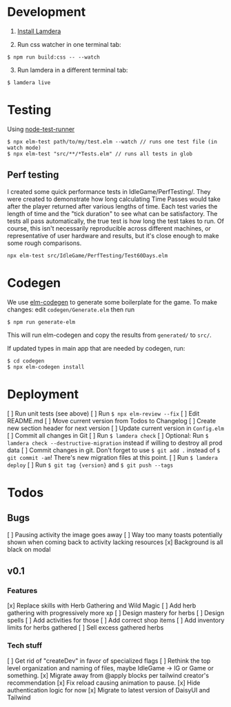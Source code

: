 # Development

1. [Install Lamdera](https://lamdera.com/start)

2. Run css watcher in one terminal tab:
```
$ npm run build:css -- --watch
```

3. Run lamdera in a different terminal tab:
```
$ lamdera live
```

# Testing

Using [node-test-runner](https://github.com/rtfeldman/node-test-runner)

```
$ npx elm-test path/to/my/test.elm --watch // runs one test file (in watch mode)
$ npx elm-test "src/**/*Tests.elm" // runs all tests in glob
```

## Perf testing
I created some quick performance tests in IdleGame/PerfTesting/. They were created to demonstrate how long calculating Time Passes would take after the player returned after various lengths of time. Each test varies the length of time and the "tick duration" to see what can be satisfactory. The tests all pass automatically, the true test is how long the test takes to run. Of course, this isn't necessarily reproducible across different machines, or representative of user hardware and results, but it's close enough to make some rough comparisons.

```
npx elm-test src/IdleGame/PerfTesting/Test60Days.elm
```

# Codegen

We use [elm-codegen](https://github.com/mdgriffith/elm-codegen) to generate some boilerplate for the game.
To make changes: edit `codegen/Generate.elm` then run

```
$ npm run generate-elm
```

This will run elm-codegen and copy the results from `generated/` to `src/`.

If updated types in main app that are needed by codegen, run:

```
$ cd codegen
$ npx elm-codegen install
```


# Deployment
[ ] Run unit tests (see above)
[ ] Run `$ npx elm-review --fix`
[ ] Edit README.md
  [ ] Move current version from Todos to Changelog
  [ ] Create new section header for next version
[ ] Update current version in `Config.elm`
[ ] Commit all changes in Git
[ ] Run `$ lamdera check`
  [ ] Optional: Run `$ lamdera check --destructive-migration` instead if willing to destroy all prod data
[ ] Commit changes in git. Don't forget to use `$ git add .` instead of `$ git commit -am`! There's new migration files at this point.
[ ] Run `$ lamdera deploy`
[ ] Run `$ git tag {version}` and `$ git push --tags`

# Todos

## Bugs
[ ] Pausing activity the image goes away
[ ] Way too many toasts potentially shown when coming back to activity lacking resources
[x] Background is all black on modal

## v0.1

### Features
[x] Replace skills with Herb Gathering and Wild Magic
[ ] Add herb gathering with progressively more xp
[ ] Design mastery for herbs
[ ] Design spells
[ ] Add activities for those
[ ] Add correct shop items
[ ] Add inventory limits for herbs gathered
[ ] Sell excess gathered herbs

### Tech stuff
[ ] Get rid of "createDev" in favor of specialized flags
[ ] Rethink the top level organization and naming of files, maybe IdleGame -> IG or Game or something.
[x] Migrate away from @apply blocks per tailwind creator's recommendation
[x] Fix reload causing animation to pause.
[x] Hide authentication logic for now
[x] Migrate to latest version of DaisyUI and Tailwind